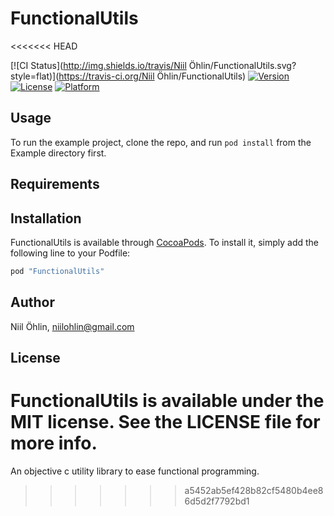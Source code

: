 # FunctionalUtils
<<<<<<< HEAD

[![CI Status](http://img.shields.io/travis/Niil Öhlin/FunctionalUtils.svg?style=flat)](https://travis-ci.org/Niil Öhlin/FunctionalUtils)
[![Version](https://img.shields.io/cocoapods/v/FunctionalUtils.svg?style=flat)](http://cocoapods.org/pods/FunctionalUtils)
[![License](https://img.shields.io/cocoapods/l/FunctionalUtils.svg?style=flat)](http://cocoapods.org/pods/FunctionalUtils)
[![Platform](https://img.shields.io/cocoapods/p/FunctionalUtils.svg?style=flat)](http://cocoapods.org/pods/FunctionalUtils)

## Usage

To run the example project, clone the repo, and run `pod install` from the Example directory first.

## Requirements

## Installation

FunctionalUtils is available through [CocoaPods](http://cocoapods.org). To install
it, simply add the following line to your Podfile:

```ruby
pod "FunctionalUtils"
```

## Author

Niil Öhlin, niilohlin@gmail.com

## License

FunctionalUtils is available under the MIT license. See the LICENSE file for more info.
=======
An objective c utility library to ease functional programming.
>>>>>>> a5452ab5ef428b82cf5480b4ee86d5d2f7792bd1
